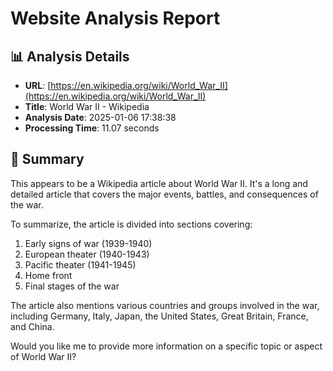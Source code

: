 # Website Analysis Report

## 📊 Analysis Details
- **URL**: [https://en.wikipedia.org/wiki/World_War_II](https://en.wikipedia.org/wiki/World_War_II)
- **Title**: World War II - Wikipedia
- **Analysis Date**: 2025-01-06 17:38:38
- **Processing Time**: 11.07 seconds

## 📝 Summary
This appears to be a Wikipedia article about World War II. It's a long and detailed article that covers the major events, battles, and consequences of the war.

To summarize, the article is divided into sections covering:

1. Early signs of war (1939-1940)
2. European theater (1940-1943)
3. Pacific theater (1941-1945)
4. Home front
5. Final stages of the war

The article also mentions various countries and groups involved in the war, including Germany, Italy, Japan, the United States, Great Britain, France, and China.

Would you like me to provide more information on a specific topic or aspect of World War II?
